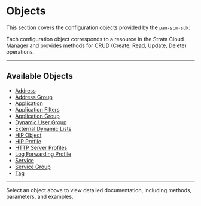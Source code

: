 # Objects

This section covers the configuration objects provided by the `pan-scm-sdk`:

Each configuration object corresponds to a resource in the Strata Cloud Manager and provides methods for CRUD (Create,
Read, Update, Delete) operations.

---

## Available Objects

- [Address](address.md)
- [Address Group](address_group.md)
- [Application](application.md)
- [Application Filters](application_filters.md)
- [Application Group](application_group.md)
- [Dynamic User Group](dynamic_user_group.md)
- [External Dynamic Lists](external_dynamic_lists.md)
- [HIP Object](hip_object.md)
- [HIP Profile](hip_profile.md)
- [HTTP Server Profiles](http_server_profiles.md)
- [Log Forwarding Profile](log_forwarding_profile.md)
- [Service](service.md)
- [Service Group](service_group.md)
- [Tag](tag.md)

---

Select an object above to view detailed documentation, including methods, parameters, and examples.
